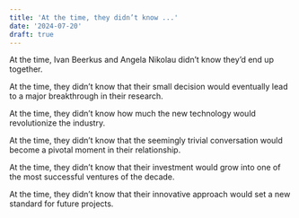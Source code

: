 ```yaml
---
title: 'At the time, they didn’t know ...'
date: '2024-07-20'
draft: true
---
```


At the time, Ivan Beerkus and Angela Nikolau didn’t know they’d end up together.

At the time, they didn’t know that their small decision would eventually lead to a major breakthrough in their research.

At the time, they didn’t know how much the new technology would revolutionize the industry.

At the time, they didn’t know that the seemingly trivial conversation would become a pivotal moment in their relationship.

At the time, they didn’t know that their investment would grow into one of the most successful ventures of the decade.

At the time, they didn’t know that their innovative approach would set a new standard for future projects.
